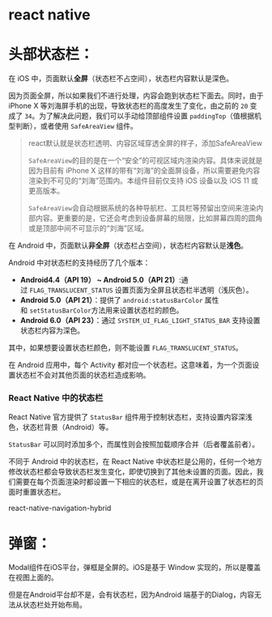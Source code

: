 # react native

# 头部状态栏：

在 iOS 中，页面默认**全屏**（状态栏不占空间），状态栏内容默认是深色。

因为页面全屏，所以如果我们不进行处理，内容会跑到状态栏下面去。同时，由于 iPhone X 等刘海屏手机的出现，导致状态栏的高度发生了变化，由之前的 `20` 变成了 `34`。为了解决此问题，我们可以手动给顶部组件设置 `paddingTop`（值根据机型判断），或者使用 `SafeAreaView` 组件。

> react默认就是状态栏透明、内容区域穿透全屏的样子，添加SafeAreaView
> 
> 
> `SafeAreaView`的目的是在一个“安全”的可视区域内渲染内容。具体来说就是因为目前有 iPhone X 这样的带有“刘海”的全面屏设备，所以需要避免内容渲染到不可见的“刘海”范围内。本组件目前仅支持 iOS 设备以及 iOS 11 或更高版本。
> 
> `SafeAreaView`会自动根据系统的各种导航栏、工具栏等预留出空间来渲染内部内容。更重要的是，它还会考虑到设备屏幕的局限，比如屏幕四周的圆角或是顶部中间不可显示的“刘海”区域。
> 

在 Android 中，页面默认**非全屏**（状态栏占空间），状态栏内容默认是**浅色**。

Android 中对状态栏的支持经历了几个版本：

- **Android4.4（API 19） ~ Android 5.0（API 21）**:通过 `FLAG_TRANSLUCENT_STATUS` 设置页面为全屏且状态栏半透明（浅灰色）。
- **Android 5.0（API 21）**：提供了 `android:statusBarColor` 属性和 `setStatusBarColor`方法用来设置状态栏的颜色。
- **Android 6.0（API 23）**：通过 `SYSTEM_UI_FLAG_LIGHT_STATUS_BAR` 支持设置状态栏内容为深色。

其中，如果想要设置状态栏颜色，则不能设置 `FLAG_TRANSLUCENT_STATUS`。

在 Android 应用中，每个 Activity 都对应一个状态栏。这意味着，为一个页面设置状态栏不会对其他页面的状态栏造成影响。

### React Native 中的状态栏

React Native 官方提供了 `StatusBar` 组件用于控制状态栏，支持设置内容深浅色，状态栏背景（Android）等。

`StatusBar` 可以同时添加多个，而属性则会按照加载顺序合并（后者覆盖前者）。

不同于 Android 中的状态栏，在 React Native 中状态栏是公用的，任何一个地方修改状态栏都会导致状态栏发生变化，即使切换到了其他未设置的页面。因此，我们需要在每个页面渲染时都设置一下相应的状态栏，或是在离开设置了状态栏的页面时重置状态栏。

react-native-navigation-hybrid

# 弹窗：

Modal组件在iOS平台，弹框是全屏的。iOS是基于 Window 实现的，所以是覆盖在视图上面的。

但是在Android平台却不是，会有状态栏，因为Android 端基于的Dialog，内容无法从状态栏处开始布局。
